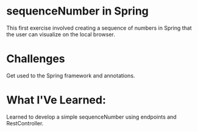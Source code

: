 # sequenceNumber in Spring
This first exercise involved creating a sequence of numbers in Spring that the user can visualize on the local browser.

# Challenges
Get used to the Spring framework and annotations.

# What I'Ve Learned:
Learned to develop a simple sequenceNumber using endpoints and RestController.
